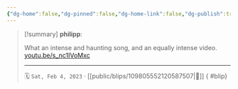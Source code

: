 ```yaml
---
{"dg-home":false,"dg-pinned":false,"dg-home-link":false,"dg-publish":true,"type":"blip","disabled rules":["yaml-title","yaml-title-alias","file-name-heading"],"title":"philipp on mastodon @ 2023-02-04","created-date":"2023-02-04T08:35:57","id":109805552120587500,"updated-date":"2025-05-02T08:50:43","dg-path":"blips/109805552120587507.md","permalink":"/blips/109805552120587507/","dgPassFrontmatter":true,"created":"2023-02-04T08:35:57","updated":"2025-05-02T08:50:43"}
---
```


> [!summary] **philipp**:
>
> What an intense and haunting song, and an equally intense video. [youtu.be/s_nc1IVoMxc](https://youtu.be/s_nc1IVoMxc)
> - - -
>
> 🗓️ `Sat, Feb 4, 2023` · [[public/blips/109805552120587507\|🔗]]
{ #blip}

